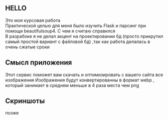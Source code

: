 ## HELLO
Это моя курсовая работа<br>
Практической целью для меня было изучить Flask и парсинг при помощи beautifulsoup4. С чем я считаю справился<br>
В разрабоке я не делал акцент на проектировании бд (просто прикрутил самый простой вариант с файловой бд) ,так как работа делалась в очень сжатые сроки 

## Смысл приложения
Этот сервис поможет вам скачать и оптимизировать с вашего сайта все изображения
Изображения будут конвертированны в формат webp , который занимает в среднем меньше в 4 раза места чем png

## Скриншоты
позже

